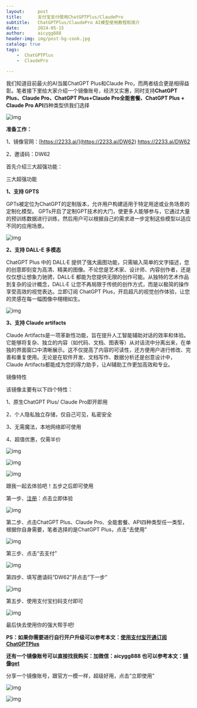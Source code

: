 ```yaml
---
layout:     post
title:      支付宝支付使用ChatGPTPlus/ClaudePro
subtitle:   ChatGPTPlus/ClaudePro AI模型使用教程和简介
date:       2024-05-15
author:     aicygg888
header-img: img/post-bg-cook.jpg
catalog: true
tags:
    -  ChatGPTPlus
    -  ClaudePro

---
```


我们知道目前最火的AI当属ChatGPT Plus和Claude Pro，而两者结合更是相得益彰。笔者接下里给大家介绍一个镜像账号，经济又实惠，同时支持**ChatGPT Plus、Claude Pro、ChatGPT Plus+Claude Pro全能套餐、ChatGPT Plus + Claude Pro API**四种类型供我们选择

![img](https://picx.zhimg.com/80/v2-17cebac6dcf504356d2c678bdaf15326_720w.png)

**准备工作：**

1、镜像官网：[https://2233.ai/](https://2233.ai/DW62)  https://2233.ai/DW62

2、邀请码：DW62

首先介绍三大超强功能：

三大超强功能

**1、支持 GPTS**

GPTs被定位为ChatGPT的定制版本，允许用户构建适用于特定用途或业务场景的定制化模型。 GPTs开启了定制GPT技术的大门，使更多人能够参与，它通过大量的预训练数据进行训练，然后用户可以根据自己的需求进一步定制这些模型以适应不同的应用场景。 

![img](https://picx.zhimg.com/80/v2-3b2fad3b25f6dd9fa965c6d55c0082b3_720w.png)

**2、支持 DALL-E 多模态**

ChatGPT Plus 中的 DALL·E 提供了强大画图功能，只需输入简单的文字描述，您的创意即刻变为高清、精美的图像。不论您是艺术家、设计师、内容创作者，还是仅仅想让想象力驰骋，DALL·E 都能为您提供无限的创作可能。从独特的艺术作品到复杂的设计概念，DALL·E 让您不再局限于传统的创作方式，而是以极简的操作享受高效的视觉表达。立即订阅 ChatGPT Plus，开启超凡的视觉创作体验，让您的灵感在每一幅图像中栩栩如生。

![img](https://pica.zhimg.com/80/v2-2fdd0d37b81184cdb50de5211ed10ad1_720w.png)



 **3、支持 Claude artifacts**

Claude Artifacts是一项革新性功能，旨在提升人工智能辅助对话的效率和体验。它能够将复杂、独立的内容（如代码、文档、图表等）从对话流中分离出来，在单独的界面窗口中清晰展示。这不仅提高了内容的可读性，还方便用户进行修改、完善和重复使用。无论是在软件开发、文档写作、数据分析还是创意设计中，Claude Artifacts都能成为您的得力助手，让AI辅助工作更加高效和专业。

镜像特性

该镜像主要有以下四个特性：

1、原生ChatGPT Plus/ Claude Pro即开即用

2、个人隐私独立存储，仅自己可见，私密安全

3、无需魔法，本地网络即可使用

4、超值优惠，仅需半价 

![img](https://picx.zhimg.com/80/v2-bc790ccb1b122c8814685ab0f3b414cd_720w.png)

![img](https://picx.zhimg.com/80/v2-b3adb430a445d6b2ba99635ef3545794_720w.png)

![img](https://picx.zhimg.com/80/v2-a07ff440f5011c74862bd14016e18a4d_720w.png)



跟我一起去体验吧！五步之后即可使用

第一步、[注册](https://2233.ai/)：点击立即体验

![img](https://pica.zhimg.com/80/v2-1630ba34599b6aabc7c88ecbb64656c4_720w.png)



第二步、点击ChatGPT Plus、Claude Pro、全能套餐、API四种类型任一类型，根据你自身需要，笔者选择的是ChatGPT Plus，点击“去使用”

![img](https://pic1.zhimg.com/80/v2-45c5b52ca9a2cc00fdb49303f7928006_720w.png)

 第三步、点击“去支付”

![img](https://picx.zhimg.com/80/v2-41148644b5e2bd23abce6b82331a96a6_720w.png)

第四步、填写邀请码“DW62”并点击“下一步”

![img](https://picx.zhimg.com/80/v2-5aa09d8d1192b03241a964812d3c6df3_720w.png)

第五步、使用支付宝扫码支付即可

![img](https://picx.zhimg.com/80/v2-2bac8cb2fba9f06fd07c4947bf223796_720w.png)



最后快去使用你的强大帮手吧!

**PS：如果你需要进行自行开户升级可以参考本文：**[**使用支付宝开通订阅ChatGPTPlus**](https://littlemagic8.github.io/2024/09/04/update-ChatGPT-Plus/)

**还有一个镜像账号可以直接找我购买：加微信：aicygg888 也可以参考本文：**[**镜像get**](https://littlemagic8.github.io/2024/09/13/GPT-o1-get/)

分享一个镜像账号，跟官方一模一样，超级好用，点击“立即使用” 

![img](https://pica.zhimg.com/80/v2-fd070f088e2aabd4b8613b726897f336_720w.png)

![img](https://picx.zhimg.com/80/v2-820392db71bb2bcf3b0375b0c0239519_720w.png)